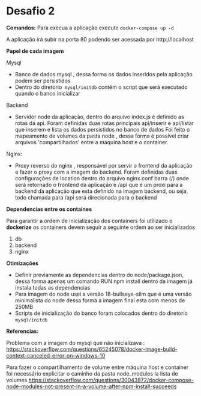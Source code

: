 # Desafio 2

**Comandos:** 
Para execua a aplicação execute 
`docker-compose up -d`

A aplicação irá subir na porta 80 podendo ser acessada por 
http://localhost


**Papel de cada imagem** 


Mysql
 * Banco de dados mysql , dessa forma os dados inseridos pela aplicação podem ser persistidos 
 * Dentro do diretorio` mysql/initdb` contêm o script que será executado quando o banco inicializar 

Backend
* Servidor node da aplicação,  dentro do arquivo index.js é definido as rotas da api. Foram definidas duas rotas principais api/inserir e api/listar que inserem e lista os dados persistidos no banco de dados 
Foi feito o mapeamento de volumes da pasta node , dessa forma é possível criar arquivos 'compartilhados' entre a máquina host e o container.  

Nginx:

* Proxy reverso do nginx , responsável por servir o frontend da aplicação e fazer o proxy com a imagem do backend. Foram definidas duas configurações de location  dentro do arquivo nginx.conf  barra (/) onde será retornado o frontend da aplicação e /api  que é um proxi para a backend da aplicação que esta definido na imagem backend, ou seja, todo chamada para /api será direcionada para o backend 

**Dependencias entre os containes**

Para garantir a ordem de inicialização dos containers foi utilizado o **dockerize** 
os containers devem seguir a seguinte ordem ao ser inicializados 
1. db
1. backend
1. nginx 

**Otimizações** 
* Definir previamente as dependencias dentro do node/package.json, dessa forma apenas um comando RUN npm install dentro da imagem já instala todas as dependencias 
* Para imagem do node usei a versão 18-bullseye-slim  que  é uma versão minimalista do node dessa forma a imagem final esta com menos de 250MB 
* Scripts de inicialização do banco foram colocados dentro do diretorio `mysql/initdb `

**Referencias:** 

Problema com a imagem do mysql que não inicializava : 
https://stackoverflow.com/questions/65245078/docker-image-build-context-canceled-error-on-windows-10 

Para fazer o compartilhamento de volume entre máquina host e container foi necessário explicitar o caminho da pasta node_modules la lista de volumes 
https://stackoverflow.com/questions/30043872/docker-compose-node-modules-not-present-in-a-volume-after-npm-install-succeeds


